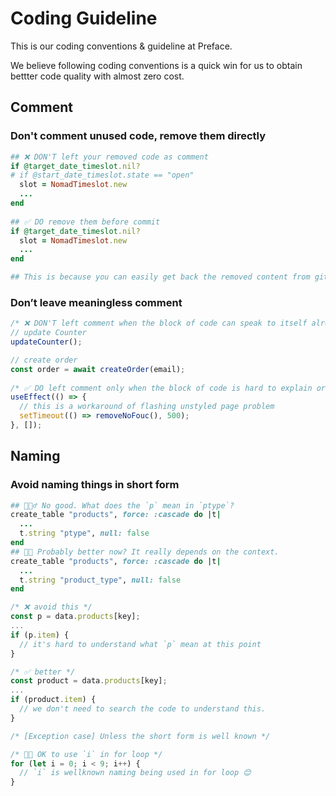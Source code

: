 # Coding Guideline
This is our coding conventions & guideline at Preface.

We believe following coding conventions is a quick win for us to obtain bettter code quality with almost zero cost.

## Comment

### Don't comment unused code, remove them directly

```ruby
## ❌ DON'T left your removed code as comment
if @target_date_timeslot.nil?
# if @start_date_timeslot.state == "open"
  slot = NomadTimeslot.new
  ...
end
  
## ✅ DO remove them before commit
if @target_date_timeslot.nil?
  slot = NomadTimeslot.new
  ...
end

## This is because you can easily get back the removed content from git history
```

### Don’t leave meaningless comment

```javascript
/* ❌ DON'T left comment when the block of code can speak to itself already */
// update Counter
updateCounter();

// create order
const order = await createOrder(email);
  
/* ✅ DO left comment only when the block of code is hard to explain or understand */
useEffect(() => {
  // this is a workaround of flashing unstyled page problem
  setTimeout(() => removeNoFouc(), 500);
}, []);
```

## Naming

### Avoid naming things in short form

```ruby
## 🙅🏻‍♂️ No good. What does the `p` mean in `ptype`?
create_table "products", force: :cascade do |t|
  ...
  t.string "ptype", null: false
end
## 👍🏻 Probably better now? It really depends on the context.
create_table "products", force: :cascade do |t|
  ...
  t.string "product_type", null: false
end
```

```javascript
/* ❌ avoid this */
const p = data.products[key];
...
if (p.item) {
  // it's hard to understand what `p` mean at this point
}

/* ✅ better */
const product = data.products[key];
...
if (product.item) {
  // we don't need to search the code to understand this.
}
```

```javascript
/* [Exception case] Unless the short form is well known */

/* 👌🏻 OK to use `i` in for loop */
for (let i = 0; i < 9; i++) {
  // `i` is wellknown naming being used in for loop 😊
}
```

